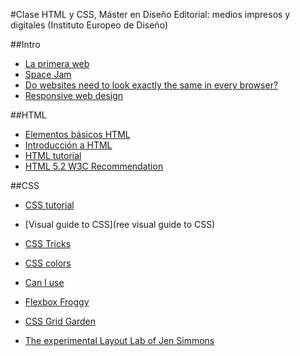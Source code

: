 
#Clase HTML y CSS, Máster en Diseño Editorial: medios impresos y digitales (Instituto Europeo de Diseño)

##Intro

* [La primera web](http://info.cern.ch/hypertext/WWW/TheProject.html)
* [Space Jam](https://www.warnerbros.com/archive/spacejam/movie/jam.htm)
* [Do websites need to look exactly the same in every browser?](http://dowebsitesneedtolookexactlythesameineverybrowser.com/)
* [Responsive web design](https://alistapart.com/article/responsive-web-design)

##HTML

* [Elementos básicos HTML](https://developer.mozilla.org/es/docs/Web/HTML/Elemento)
* [Introducción a HTML](https://developer.mozilla.org/es/docs/Learn/HTML/Introduccion_a_HTML)
* [HTML tutorial](http://htmldog.com/guides/html/)
* [HTML 5.2 W3C Recommendation](https://www.w3.org/TR/html/)

##CSS

* [CSS tutorial](http://htmldog.com/guides/css/)
* [Visual guide to CSS](ree visual guide to CSS)
* [CSS Tricks](https://css-tricks.com/guides/beginner/)
* [CSS colors](https://developer.mozilla.org/en-US/docs/Web/CSS/color_value)

* [Can I use](https://caniuse.com/)

* [Flexbox Froggy](http://flexboxfroggy.com/#es)
* [CSS Grid Garden](http://cssgridgarden.com/#es)
* [The experimental Layout Lab of Jen Simmons](http://labs.jensimmons.com/)
